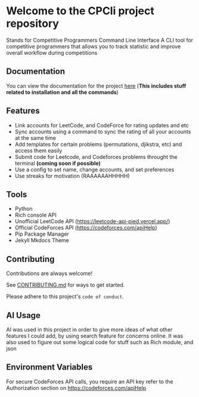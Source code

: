 # Welcome to the CPCli project repository
Stands for Competitive Programmers Command Line Interface A CLI tool for competitive programmers that allows you to track statistic and improve overall workflow during competitions

## Documentation

You can view the documentation for the project [here](https://compprogtools.github.io/CPCli/) (**This includes stuff related to installation and all the commands**)

## Features
- Link accounts for LeetCode, and CodeForce for rating updates and etc
- Sync accounts using a command to sync the rating of all your accounts at the same time
- Add templates for certain problems (permutations, djikstra, etc) and access them easily
- Submit code for Leetcode, and Codeforces problems throught the terminal **(coming soon if possible)**
- Use a config to set name, change accounts, and set preferences
- Use streaks for motivation (RAAAAAAHHHHH)

## Tools
- Python
- Rich console API
- Unofficial LeetCode API (https://leetcode-api-pied.vercel.app/)
- Official CodeForces API (https://codeforces.com/apiHelp)
- Pip Package Manager
- Jekyll Mkdocs Theme

## Contributing

Contributions are always welcome!

See [CONTRIBUTING.md](https://github.com/CompProgTools/CPCli/blob/main/CONTRIBUTE.md) for ways to get started.

Please adhere to this project's `code of conduct`.

## AI Usage

AI was used in this project in order to give more ideas of what other features I could add, by using search feature for concerns online. It was also used to figure out some logical code for stuff such as Rich module, and json

## Environment Variables

For secure CodeForces API calls, you require an API key refer to the Authorization section on https://codeforces.com/apiHelp

